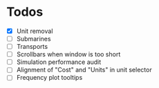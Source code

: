 # Todos
- [x] Unit removal
- [ ] Submarines
- [ ] Transports
- [ ] Scrollbars when window is too short
- [ ] Simulation performance audit
- [ ] Alignment of "Cost" and "Units" in unit selector
- [ ] Frequency plot tooltips
